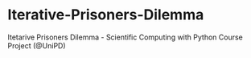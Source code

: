 # Iterative-Prisoners-Dilemma
Itetarive Prisoners Dilemma - Scientific Computing with Python Course Project (@UniPD)
